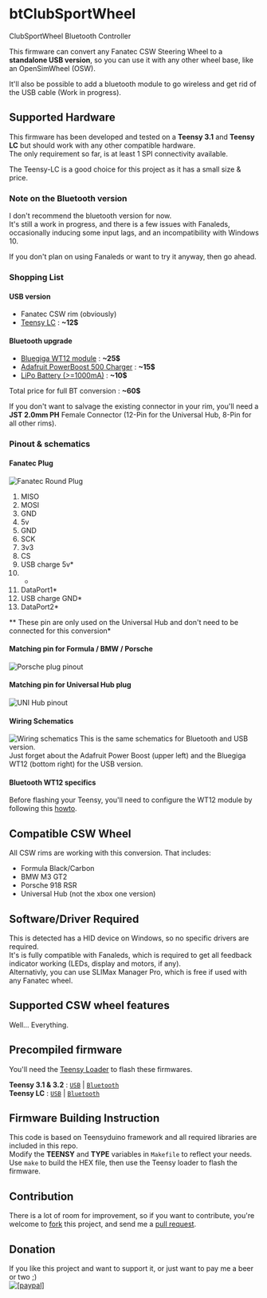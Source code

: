 # btClubSportWheel
ClubSportWheel Bluetooth Controller

This firmware can convert any Fanatec CSW Steering Wheel to a **standalone USB version**, so you can use it with any other wheel base, like an OpenSimWheel (OSW).

It'll also be possible to add a bluetooth module to go wireless and get rid of the USB cable (Work in progress).

## Supported Hardware
This firmware has been developed and tested on a **Teensy 3.1** and **Teensy LC** but should work with any other compatible hardware.  
The only requirement so far, is at least 1 SPI connectivity available.

The Teensy-LC is a good choice for this project as it has a small size & price.

### Note on the Bluetooth version
I don't recommend the bluetooth version for now.  
It's still a work in progress, and there is a few issues with Fanaleds, occasionally inducing some input lags, and an incompatibility with Windows 10.

If you don't plan on using Fanaleds or want to try it anyway, then go ahead.

### Shopping List
#### USB version
- Fanatec CSW rim (obviously)
- [Teensy LC](https://www.pjrc.com/teensy/teensyLC.html) : **~12$**

#### Bluetooth upgrade
- [Bluegiga WT12 module](http://www.jetney.com/wt12) : **~25$**
- [Adafruit PowerBoost 500 Charger](https://www.adafruit.com/products/1944) : **~15$**
- [LiPo Battery (>=1000mA)](https://www.adafruit.com/categories/138) : **~10$**

Total price for full BT conversion : **~60$**

If you don't want to salvage the existing connector in your rim, you'll need a **JST 2.0mm PH** Female Connector (12-Pin for the Universal Hub, 8-Pin for all other rims).

### Pinout & schematics
#### Fanatec Plug
![Fanatec Round Plug](http://i.imgur.com/yLSG0Jsm.jpg)

1. MISO 
2. MOSI 
3. GND 
4. 5v 
5. GND 
6. SCK 
7. 3v3 
8. CS 
9. USB charge 5v*
10. -
11. DataPort1*
12. USB charge GND*
13. DataPort2*

** These pin are only used on the Universal Hub and don't need to be connected for this conversion*

#### Matching pin for Formula / BMW / Porsche ####
![Porsche plug pinout](http://i.imgur.com/WazqNZlm.jpg)

#### Matching pin for Universal Hub plug ####
![UNI Hub pinout](http://i.imgur.com/pC5L8Lum.jpg)

#### Wiring Schematics
![Wiring schematics](http://i.imgur.com/k28ymJz.jpg)
This is the same schematics for Bluetooth and USB version.  
Just forget about the Adafruit Power Boost (upper left) and the Bluegiga WT12 (bottom right) for the USB version.

#### Bluetooth WT12 specifics
Before flashing your Teensy, you'll need to configure the WT12 module by following this [howto](iwrap.md).

## Compatible CSW Wheel
All CSW rims are working with this conversion. That includes:

- Formula Black/Carbon
- BMW M3 GT2
- Porsche 918 RSR
- Universal Hub (not the xbox one version)

## Software/Driver Required
This is detected has a HID device on Windows, so no specific drivers are required.  
It's is fully compatible with Fanaleds, which is required to get all feedback indicator working (LEDs, display and motors, if any).  
Alternativly, you can use SLIMax Manager Pro, which is free if used with any Fanatec wheel.

## Supported CSW wheel features
Well... Everything.

## Precompiled firmware
You'll need the [Teensy Loader](https://www.pjrc.com/teensy/loader.html) to flash these firmwares.

**Teensy 3.1 & 3.2** : [`USB`](https://raw.githubusercontent.com/darknao/btClubSportWheel/master/firmware/csw.teensy31_USB.hex) | [`Bluetooth`](https://raw.githubusercontent.com/darknao/btClubSportWheel/master/firmware/csw.teensy31_BT.hex)  
**Teensy LC** : [`USB`](https://raw.githubusercontent.com/darknao/btClubSportWheel/master/firmware/csw.teensyLC_USB.hex) | [`Bluetooth`](https://raw.githubusercontent.com/darknao/btClubSportWheel/master/firmware/csw.teensyLC_BT.hex)

## Firmware Building Instruction
This code is based on Teensyduino framework and all required libraries are included in this repo.  
Modify the **TEENSY** and **TYPE** variables in `Makefile` to reflect your needs.  
Use `make` to build the HEX file, then use the Teensy loader to flash the firmware.

## Contribution
There is a lot of room for improvement, so if you want to contribute, you're welcome to [fork](https://help.github.com/articles/fork-a-repo/) this project, and send me a [pull request](https://help.github.com/articles/using-pull-requests/).

## Donation
If you like this project and want to support it, or just want to pay me a beer or two ;)  
<a href="https://www.paypal.com/cgi-bin/webscr?cmd=_s-xclick&hosted_button_id=89TWYN8U3P8QL"><img src="https://www.paypalobjects.com/en_US/i/btn/btn_donate_SM.gif" alt="[paypal]" /></a>
